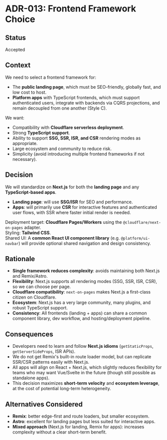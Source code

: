 # ADR-013: Frontend Framework Choice

## Status
Accepted

## Context
We need to select a frontend framework for:
- The **public landing page**, which must be SEO-friendly, globally fast, and low cost to host.
- **Platform apps** with TypeScript frontends, which must support authenticated users, integrate with backends via CQRS projections, and remain decoupled from one another (Style C).

We want:
- Compatibility with **Cloudflare serverless deployment**.
- Strong **TypeScript support**.
- Ability to support **SSG, SSR, ISR, and CSR** rendering modes as appropriate.
- Large ecosystem and community to reduce risk.
- Simplicity (avoid introducing multiple frontend frameworks if not necessary).

## Decision
We will standardize on **Next.js** for both the **landing page** and any **TypeScript-based apps**.

- **Landing page**: will use **SSG/ISR** for SEO and performance.
- **Apps**: will primarily use **CSR** for interactive features and authenticated user flows, with SSR where faster initial render is needed.

Deployment target: **Cloudflare Pages/Workers** using the `@cloudflare/next-on-pages` adapter.  
Styling: **Tailwind CSS**.  
Shared UI: A **common React UI component library** (e.g. `@platform/ui-navbar`) will provide optional shared navigation and design consistency.

## Rationale
- **Single framework reduces complexity**: avoids maintaining both Next.js and Remix/Astro.  
- **Flexibility**: Next.js supports all rendering modes (SSG, SSR, ISR, CSR), so we can choose per page.  
- **Cloudflare compatibility**: `next-on-pages` makes Next.js a first-class citizen on Cloudflare.  
- **Ecosystem**: Next.js has a very large community, many plugins, and robust TypeScript support.  
- **Consistency**: All frontends (landing + apps) can share a common component library, dev workflow, and hosting/deployment pipeline.  

## Consequences
- Developers need to learn and follow **Next.js idioms** (`getStaticProps`, `getServerSideProps`, ISR APIs).  
- We do not get Remix's built-in route loader model, but can replicate SSR/CSR patterns easily with Next.js.  
- All apps will align on React + Next.js, which slightly reduces flexibility for teams who may want Vue/Svelte in the future (though still possible as standalone apps).  
- This decision maximizes **short-term velocity** and **ecosystem leverage**, at the cost of potential long-term heterogeneity.

## Alternatives Considered
- **Remix**: better edge-first and route loaders, but smaller ecosystem.  
- **Astro**: excellent for landing pages but less suited for interactive apps.  
- **Mixed approach** (Next.js for landing, Remix for apps): increases complexity without a clear short-term benefit.  

